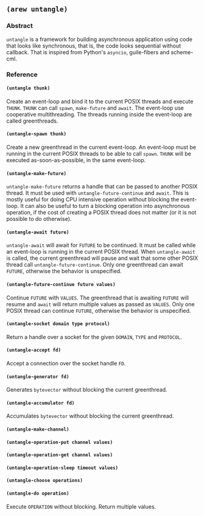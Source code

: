 
## `(arew untangle)`

### Abstract

`untangle` is a framework for building asynchronous application using
code that looks like synchronous, that is, the code looks sequential
without callback.  That is inspired from Python's `asyncio`,
guile-fibers and scheme-cml.

### Reference

#### `(untangle thunk) `

Create an event-loop and bind it to the current POSIX threads and
execute `THUNK`.  `THUNK` can call `spawn`, `make-future` and `await`.
The event-loop use cooperative multithreading.  The threads running
inside the event-loop are called greenthreads.

#### `(untangle-spawn thunk)`

Create a new greenthread in the current event-loop. An event-loop must
be running in the current POSIX threads to be able to call `spawn`.
`THUNK` will be executed as-soon-as-possible, in the same event-loop.

#### `(untangle-make-future)`

`untangle-make-future` returns a handle that can be passed to another
POSIX thread.  It must be used with `untangle-future-continue` and
`await`.  This is mostly useful for doing CPU intensive operation
without blocking the event-loop.  It can also be useful to turn a
blocking operation into asynchronous operation, if the cost of
creating a POSIX thread does not matter (or it is not possible to do
otherwise).

#### `(untangle-await future)`

`untangle-await` will await for `FUTURE` to be continued.  It must be
called while an event-loop is running in the current POSIX thread.
When `untangle-await` is called, the current greenthread will pause
and wait that some other POSIX thread call `untangle-future-continue`.
Only one greenthread can await `FUTURE`, otherwise the behavior is
unspecified.

#### `(untangle-future-continue future values)`

Continue `FUTURE` with `VALUES`. The greenthread that is awaiting
`FUTURE` will resume and `await` will return multiple values as passed
as `VALUES`. Only one POSIX thread can continue `FUTURE`, otherwise
the behavior is unspecified.

#### `(untangle-socket domain type protocol)`

Return a handle over a socket for the given `DOMAIN`, `TYPE` and
`PROTOCOL`.

#### `(untangle-accept fd)`

Accept a connection over the socket handle `FD`.

#### `(untangle-generator fd)`

Generates `bytevector` without blocking the current greenthread.

#### `(untangle-accumulator fd)`

Accumulates `bytevector` without blocking the current greenthread.

#### `(untangle-make-channel)`

#### `(untangle-operation-put channel values)`

#### `(untangle-operation-get channel values)`

#### `(untangle-operation-sleep timeout values)`

#### `(untangle-choose operations)`

#### `(untangle-do operation)`

Execute `OPERATION` without blocking. Return multiple values.
